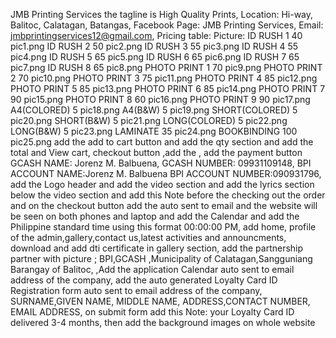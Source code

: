 JMB Printing Services the tagline is High Quality Prints, Location: Hi-way, Balitoc, Calatagan, Batangas, Facebook Page: JMB Printing Services, Email: jmbprintingservices12@gmail.com, Pricing table: Picture: 
ID RUSH 1	40	pic1.png
ID RUSH 2	50	pic2.png
ID RUSH 3	55	pic3.png
ID RUSH 4	55	pic4.png
ID RUSH 5	65	pic5.png
ID RUSH 6	65	pic6.png
ID RUSH 7	65	pic7.png
ID RUSH 8	65	pic8.png
PHOTO PRINT 1	70	pic9.png
PHOTO PRINT 2	70	pic10.png
PHOTO PRINT 3	75	pic11.png
PHOTO PRINT 4	85	pic12.png
PHOTO PRINT 5	85	pic13.png
PHOTO PRINT 6	85	pic14.png
PHOTO PRINT 7	90	pic15.png
PHOTO PRINT 8	60	pic16.png
PHOTO PRINT 9	90	pic17.png
A4(COLORED)	5	pic18.png
A4(B&W)	5	pic19.png
SHORT(COLORED)	5	pic20.png
SHORT(B&W)	5	pic21.png
LONG(COLORED)	5	pic22.png
LONG(B&W)	5	pic23.png
LAMINATE	35	pic24.png
BOOKBINDING	100	pic25.png add the add to cart button and add the qty section and add the total and View cart, checkout button ,add the , add the payment button GCASH NAME: Jorenz M. Balbuena, GCASH NUMBER: 09931109148, BPI ACCOUNT NAME:Jorenz M. Balbuena BPI ACCOUNT NUMBER:090931796, add the Logo header and add the video section and add the lyrics section below the video section and add this Note before the checking out the order and on the checkout button add the auto sent to email and the website will be seen on both phones and laptop and add the Calendar and add the Philippine standard time using this format 00:00:00 PM, add home, profile of the admin,gallery,contact us,latest activities and announcments, download and add dti certificate in gallery section, add the partnership partner with picture ; BPI,GCASH ,Municipality of Calatagan,Sangguniang Barangay of Balitoc, ,Add the application Calendar auto sent to email address of the company, add the auto generated Loyalty Card ID Registration form auto sent to email address of the company, SURNAME,GIVEN NAME, MIDDLE NAME, ADDRESS,CONTACT NUMBER, EMAIL ADDRESS, on submit form add this Note: your Loyalty Card ID delivered 3-4 months, then add the  background images on whole website
